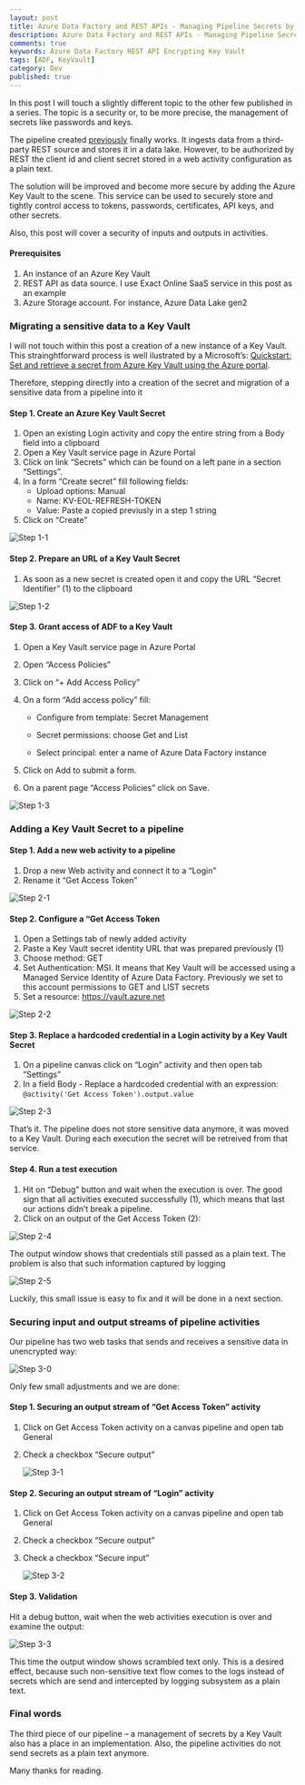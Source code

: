 ```yaml
---
layout: post
title: Azure Data Factory and REST APIs - Managing Pipeline Secrets by a Key Vault
description: Azure Data Factory and REST APIs - Managing Pipeline Secrets by a Key Vault
comments: true
keywords: Azure Data Factory REST API Encrypting Key Vault
tags: [ADF, KeyVault]
category: Dev
published: true 
---
```




In this post I will touch a slightly different topic to the other few published in a series. The topic is a security or, to be more precise, the management of secrets like passwords and keys.

The pipeline created <a href="/2019/adfv2-rest-api-part3-mapping-pagination">previously</a> finally works. It ingests data from a third-party REST source and stores it in a data lake. However, to be authorized by REST the client id and client secret stored in a web activity configuration as a plain text.

The solution will be improved and become more secure by adding the Azure Key Vault to the scene. This service can be used to securely store and tightly control access to tokens, passwords, certificates, API keys, and other secrets.

Also, this post will cover a security of inputs and outputs in activities.

#### Prerequisites

 1. An instance of an Azure Key Vault
 2.	REST API as data source. I use Exact Online SaaS service in this post as an example
 3.	Azure Storage account. For instance, Azure Data Lake gen2


### Migrating a sensitive data to a Key Vault

I will not touch within this post a creation of a new instance of a Key Vault. This strainghtforward process is well ilustrated by a Microsoft’s: <a href="https://docs.microsoft.com/en-us/azure/key-vault/quick-create-portal" target="_blank">Quickstart: Set and retrieve a secret from Azure Key Vault using the Azure portal</a>.

Therefore, stepping directly into a creation of the secret and migration of a sensitive data from a pipeline into it

#### Step 1. Create an Azure Key Vault Secret

 1. Open an existing Login activity and copy the entire string from a Body field into a clipboard
 2.	Open a Key Vault service page in Azure Portal
 3.	Click on link “Secrets” which can be found on a  left pane in a section “Settings”.
 4.	In a form “Create secret” fill following fields:
     -	Upload options: Manual
     -	Name: KV-EOL-REFRESH-TOKEN
     -	Value: Paste a copied previusly in a step 1 string
 5.	Click on “Create”  

 <img src="/assets/images/posts/adf-rest-p4/step1-1.png" alt="Step 1-1" /> 
 
#### Step 2. Prepare an URL of a Key Vault Secret

 1.	As soon as a new secret is created open it and copy the URL “Secret Identifier” (1) to the clipboard

<img src="/assets/images/posts/adf-rest-p4/step1-2.png" alt="Step 1-2" /> 

#### Step 3. Grant access of ADF to a Key Vault
 
 1. Open a Key Vault service page in Azure Portal
 2.	Open “Access Policies”
 3.	Click on “+ Add Access Policy”
 4.	On a form “Add access policy” fill:

     -	Configure from template: Secret Management

     -	Secret permissions: choose Get and List

     -	Select principal: enter a name of Azure Data Factory instance

 5.	Click on Add to submit a form.

 6.	On a parent page “Access Policies” click on Save.

  <img src="/assets/images/posts/adf-rest-p4/step1-3.png" alt="Step 1-3" /> 



### Adding a Key Vault Secret to a pipeline

#### Step 1. Add a new web activity to a pipeline
 1.	Drop a new Web activity and connect it to a “Login”
 2.	Rename it “Get Access Token”

 <img src="/assets/images/posts/adf-rest-p4/step2-1.png" alt="Step 2-1" /> 
 
#### Step 2. Configure a  “Get Access Token
 1.	Open a Settings tab of newly added activity
 2.	Paste a Key Vault secret identity URL that was prepared previously (1)
 3.	Choose method: GET
 4.	Set Authentication: MSI. It means that Key Vault will be accessed using a Managed Service Identity of Azure Data Factory. Previously we set to this account permissions to GET and LIST secrets
 5.	Set a resource: https://vault.azure.net
 
 <img src="/assets/images/posts/adf-rest-p4/step2-2.png" alt="Step 2-2" /> 

#### Step 3. Replace a hardcoded credential in a Login activity by a Key Vault Secret
 1.	On a pipeline canvas click on “Login” activity and then open tab “Settings”
 2.	In a field Body - Replace a hardcoded credential with an expression: ```@activity('Get Access Token').output.value```
 

<img src="/assets/images/posts/adf-rest-p4/step2-3.png" alt="Step 2-3" /> 

<br /> 

That’s it. The pipeline does not store sensitive data anymore, it was moved to a Key Vault. During each execution the secret will be retreived from that service.

#### Step 4. Run a test execution

 1.	Hit on “Debug” button and wait when the execution is over. The good sign that all activities executed successfully (1), which means that last our actions didn’t break a pipeline.
 2.	Click on an output of the Get Access Token (2):

<img src="/assets/images/posts/adf-rest-p4/step2-4.png" alt="Step 2-4" /> 

The output window shows that credentials still passed as a plain text. The problem is also that such information captured by logging

<img src="/assets/images/posts/adf-rest-p4/step2-5.png" alt="Step 2-5" /> 

Luckily, this small issue is easy to fix and it will be done in a next section. 



### Securing input and output streams of pipeline activities

Our pipeline has two web tasks that sends and receives a sensitive data in unencrypted way: 

  <img src="/assets/images/posts/adf-rest-p4/step3-0.png" alt="Step 3-0" /> 

Only few small adjustments and we are done: 

#### Step 1. Securing an output stream of “Get Access Token” activity
 1.	Click on Get Access Token activity on a canvas pipeline and open tab General
 2.	Check a checkbox “Secure output”
 
    <img src="/assets/images/posts/adf-rest-p4/step3-1.png" alt="Step 3-1" /> 

#### Step 2. Securing an output stream of “Login” activity
 1.	Click on Get Access Token activity on a canvas pipeline and open tab General
 2.	Check a checkbox “Secure output”
 3.	Check a checkbox “Secure input”

     <img src="/assets/images/posts/adf-rest-p4/step3-2.png" alt="Step 3-2" /> 

#### Step 3. Validation

Hit a debug button, wait when the web activities execution is over and examine the output:

<img src="/assets/images/posts/adf-rest-p4/step3-3.png" alt="Step 3-3" /> 
 
This time the output window shows scrambled text only. This is a desired effect, because such non-sensitive text flow comes to the logs instead of secrets which are send and intercepted by logging subsystem as a plain text.


### Final words

The third piece of our pipeline – a management of secrets by a Key Vault also has a place in an implementation. Also, the pipeline activities  do not send secrets as a plain text anymore.

Many thanks for reading.





